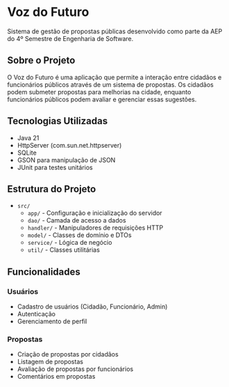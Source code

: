 # Voz do Futuro

Sistema de gestão de propostas públicas desenvolvido como parte da AEP do 4º Semestre de Engenharia de Software.

## Sobre o Projeto

O Voz do Futuro é uma aplicação que permite a interação entre cidadãos e funcionários públicos através de um sistema de propostas. Os cidadãos podem submeter propostas para melhorias na cidade, enquanto funcionários públicos podem avaliar e gerenciar essas sugestões.

## Tecnologias Utilizadas

- Java 21
- HttpServer (com.sun.net.httpserver)
- SQLite
- GSON para manipulação de JSON
- JUnit para testes unitários

## Estrutura do Projeto

- `src/`
  - `app/` - Configuração e inicialização do servidor
  - `dao/` - Camada de acesso a dados
  - `handler/` - Manipuladores de requisições HTTP
  - `model/` - Classes de domínio e DTOs
  - `service/` - Lógica de negócio
  - `util/` - Classes utilitárias

## Funcionalidades

### Usuários
- Cadastro de usuários (Cidadão, Funcionário, Admin)
- Autenticação
- Gerenciamento de perfil

### Propostas
- Criação de propostas por cidadãos
- Listagem de propostas
- Avaliação de propostas por funcionários
- Comentários em propostas
